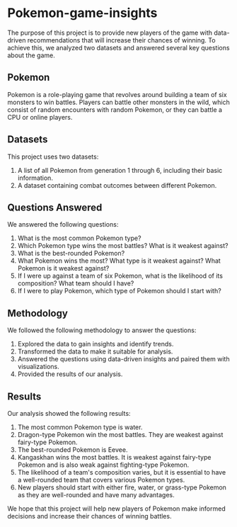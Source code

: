 # Pokemon-game-insights

The purpose of this project is to provide new players of the game with data-driven recommendations that will increase their chances of winning. To achieve this, we analyzed two datasets and answered several key questions about the game.

## Pokemon

Pokemon is a role-playing game that revolves around building a team of six monsters to win battles. Players can battle other monsters in the wild, which consist of random encounters with random Pokemon, or they can battle a CPU or online players.

## Datasets

This project uses two datasets:

1. A list of all Pokemon from generation 1 through 6, including their basic information.
2. A dataset containing combat outcomes between different Pokemon.

## Questions Answered

We answered the following questions:

1. What is the most common Pokemon type?
2. Which Pokemon type wins the most battles? What is it weakest against?
3. What is the best-rounded Pokemon?
4. What Pokemon wins the most? What type is it weakest against? What Pokemon is it weakest against?
5. If I were up against a team of six Pokemon, what is the likelihood of its composition? What team should I have?
6. If I were to play Pokemon, which type of Pokemon should I start with?

## Methodology

We followed the following methodology to answer the questions:

1. Explored the data to gain insights and identify trends.
2. Transformed the data to make it suitable for analysis.
3. Answered the questions using data-driven insights and paired them with visualizations.
4. Provided the results of our analysis.

## Results

Our analysis showed the following results:

1. The most common Pokemon type is water.
2. Dragon-type Pokemon win the most battles. They are weakest against fairy-type Pokemon.
3. The best-rounded Pokemon is Eevee.
4. Kangaskhan wins the most battles. It is weakest against fairy-type Pokemon and is also weak against fighting-type Pokemon.
5. The likelihood of a team's composition varies, but it is essential to have a well-rounded team that covers various Pokemon types.
6. New players should start with either fire, water, or grass-type Pokemon as they are well-rounded and have many advantages.

We hope that this project will help new players of Pokemon make informed decisions and increase their chances of winning battles.
